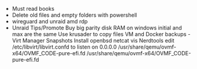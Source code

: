 - Must read books
- Delete old files and empty folders with powershell
- wireguard and unraid amd rdp
- Unraid Tips/Promote
  Buy big parity disk
  RAM on windows initial and max are the same
  Use krusader to copy files
  VM and Docker backups
-Virt Manager Snapshots
  Install openbsd netcat vis Nerdtools
   edit /etc/libvirt/libvirt.confd to listen on 0.0.0.0
  <loader readonly='yes' type='pflash'>/usr/share/qemu/ovmf-x64/OVMF_CODE-pure-efi.fd</loader>
  <loader readonly='yes' type='rom'>/usr/share/qemu/ovmf-x64/OVMF_CODE-pure-efi.fd</loader>